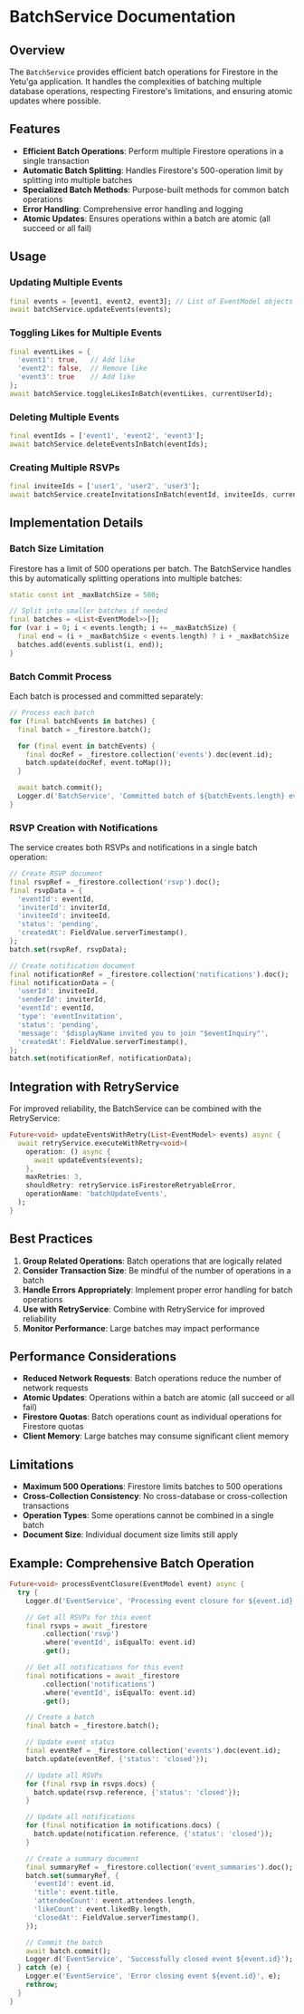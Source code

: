 # BatchService Documentation

## Overview

The `BatchService` provides efficient batch operations for Firestore in the Yetu'ga application. It handles the complexities of batching multiple database operations, respecting Firestore's limitations, and ensuring atomic updates where possible.

## Features

- **Efficient Batch Operations**: Perform multiple Firestore operations in a single transaction
- **Automatic Batch Splitting**: Handles Firestore's 500-operation limit by splitting into multiple batches
- **Specialized Batch Methods**: Purpose-built methods for common batch operations
- **Error Handling**: Comprehensive error handling and logging
- **Atomic Updates**: Ensures operations within a batch are atomic (all succeed or all fail)

## Usage

### Updating Multiple Events

```dart
final events = [event1, event2, event3]; // List of EventModel objects
await batchService.updateEvents(events);
```

### Toggling Likes for Multiple Events

```dart
final eventLikes = {
  'event1': true,   // Add like
  'event2': false,  // Remove like
  'event3': true    // Add like
};
await batchService.toggleLikesInBatch(eventLikes, currentUserId);
```

### Deleting Multiple Events

```dart
final eventIds = ['event1', 'event2', 'event3'];
await batchService.deleteEventsInBatch(eventIds);
```

### Creating Multiple RSVPs

```dart
final inviteeIds = ['user1', 'user2', 'user3'];
await batchService.createInvitationsInBatch(eventId, inviteeIds, currentUserId);
```

## Implementation Details

### Batch Size Limitation

Firestore has a limit of 500 operations per batch. The BatchService handles this by automatically splitting operations into multiple batches:

```dart
static const int _maxBatchSize = 500;

// Split into smaller batches if needed
final batches = <List<EventModel>>[];
for (var i = 0; i < events.length; i += _maxBatchSize) {
  final end = (i + _maxBatchSize < events.length) ? i + _maxBatchSize : events.length;
  batches.add(events.sublist(i, end));
}
```

### Batch Commit Process

Each batch is processed and committed separately:

```dart
// Process each batch
for (final batchEvents in batches) {
  final batch = _firestore.batch();

  for (final event in batchEvents) {
    final docRef = _firestore.collection('events').doc(event.id);
    batch.update(docRef, event.toMap());
  }

  await batch.commit();
  Logger.d('BatchService', 'Committed batch of ${batchEvents.length} events');
}
```

### RSVP Creation with Notifications

The service creates both RSVPs and notifications in a single batch operation:

```dart
// Create RSVP document
final rsvpRef = _firestore.collection('rsvp').doc();
final rsvpData = {
  'eventId': eventId,
  'inviterId': inviterId,
  'inviteeId': inviteeId,
  'status': 'pending',
  'createdAt': FieldValue.serverTimestamp(),
};
batch.set(rsvpRef, rsvpData);

// Create notification document
final notificationRef = _firestore.collection('notifications').doc();
final notificationData = {
  'userId': inviteeId,
  'senderId': inviterId,
  'eventId': eventId,
  'type': 'eventInvitation',
  'status': 'pending',
  'message': '$displayName invited you to join "$eventInquiry"',
  'createdAt': FieldValue.serverTimestamp(),
};
batch.set(notificationRef, notificationData);
```

## Integration with RetryService

For improved reliability, the BatchService can be combined with the RetryService:

```dart
Future<void> updateEventsWithRetry(List<EventModel> events) async {
  await retryService.executeWithRetry<void>(
    operation: () async {
      await updateEvents(events);
    },
    maxRetries: 3,
    shouldRetry: retryService.isFirestoreRetryableError,
    operationName: 'batchUpdateEvents',
  );
}
```

## Best Practices

1. **Group Related Operations**: Batch operations that are logically related
2. **Consider Transaction Size**: Be mindful of the number of operations in a batch
3. **Handle Errors Appropriately**: Implement proper error handling for batch operations
4. **Use with RetryService**: Combine with RetryService for improved reliability
5. **Monitor Performance**: Large batches may impact performance

## Performance Considerations

- **Reduced Network Requests**: Batch operations reduce the number of network requests
- **Atomic Updates**: Operations within a batch are atomic (all succeed or all fail)
- **Firestore Quotas**: Batch operations count as individual operations for Firestore quotas
- **Client Memory**: Large batches may consume significant client memory

## Limitations

- **Maximum 500 Operations**: Firestore limits batches to 500 operations
- **Cross-Collection Consistency**: No cross-database or cross-collection transactions
- **Operation Types**: Some operations cannot be combined in a single batch
- **Document Size**: Individual document size limits still apply

## Example: Comprehensive Batch Operation

```dart
Future<void> processEventClosure(EventModel event) async {
  try {
    Logger.d('EventService', 'Processing event closure for ${event.id}');

    // Get all RSVPs for this event
    final rsvps = await _firestore
        .collection('rsvp')
        .where('eventId', isEqualTo: event.id)
        .get();

    // Get all notifications for this event
    final notifications = await _firestore
        .collection('notifications')
        .where('eventId', isEqualTo: event.id)
        .get();

    // Create a batch
    final batch = _firestore.batch();

    // Update event status
    final eventRef = _firestore.collection('events').doc(event.id);
    batch.update(eventRef, {'status': 'closed'});

    // Update all RSVPs
    for (final rsvp in rsvps.docs) {
      batch.update(rsvp.reference, {'status': 'closed'});
    }

    // Update all notifications
    for (final notification in notifications.docs) {
      batch.update(notification.reference, {'status': 'closed'});
    }

    // Create a summary document
    final summaryRef = _firestore.collection('event_summaries').doc();
    batch.set(summaryRef, {
      'eventId': event.id,
      'title': event.title,
      'attendeeCount': event.attendees.length,
      'likeCount': event.likedBy.length,
      'closedAt': FieldValue.serverTimestamp(),
    });

    // Commit the batch
    await batch.commit();
    Logger.d('EventService', 'Successfully closed event ${event.id}');
  } catch (e) {
    Logger.e('EventService', 'Error closing event ${event.id}', e);
    rethrow;
  }
}
```
